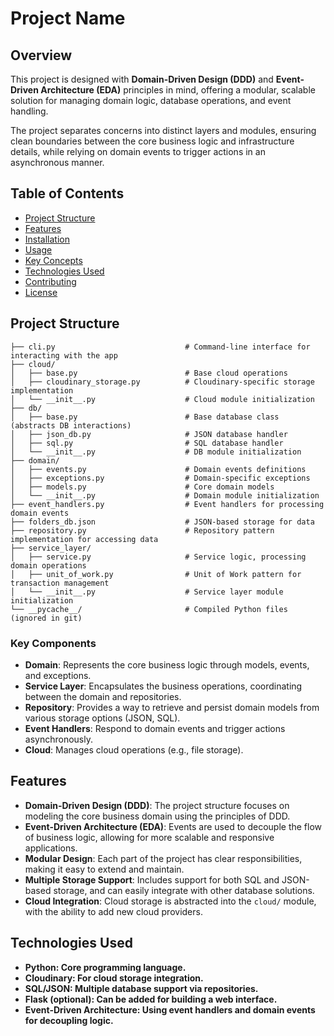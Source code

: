 # Project Name

## Overview

This project is designed with **Domain-Driven Design (DDD)** and **Event-Driven Architecture (EDA)** principles in mind, offering a modular, scalable solution for managing domain logic, database operations, and event handling.

The project separates concerns into distinct layers and modules, ensuring clean boundaries between the core business logic and infrastructure details, while relying on domain events to trigger actions in an asynchronous manner.

## Table of Contents

- [Project Structure](#project-structure)
- [Features](#features)
- [Installation](#installation)
- [Usage](#usage)
- [Key Concepts](#key-concepts)
- [Technologies Used](#technologies-used)
- [Contributing](#contributing)
- [License](#license)

## Project Structure

```plaintext
├── cli.py                             # Command-line interface for interacting with the app
├── cloud/
│   ├── base.py                        # Base cloud operations
│   ├── cloudinary_storage.py          # Cloudinary-specific storage implementation
│   └── __init__.py                    # Cloud module initialization
├── db/
│   ├── base.py                        # Base database class (abstracts DB interactions)
│   ├── json_db.py                     # JSON database handler
│   ├── sql.py                         # SQL database handler
│   └── __init__.py                    # DB module initialization
├── domain/
│   ├── events.py                      # Domain events definitions
│   ├── exceptions.py                  # Domain-specific exceptions
│   ├── models.py                      # Core domain models
│   └── __init__.py                    # Domain module initialization
├── event_handlers.py                  # Event handlers for processing domain events
├── folders_db.json                    # JSON-based storage for data
├── repository.py                      # Repository pattern implementation for accessing data
├── service_layer/
│   ├── service.py                     # Service logic, processing domain operations
│   ├── unit_of_work.py                # Unit of Work pattern for transaction management
│   └── __init__.py                    # Service layer module initialization
└── __pycache__/                       # Compiled Python files (ignored in git)
```

### Key Components

* **Domain**: Represents the core business logic through models, events, and exceptions.
* **Service Layer**: Encapsulates the business operations, coordinating between the domain and repositories.
* **Repository**: Provides a way to retrieve and persist domain models from various storage options (JSON, SQL).
* **Event Handlers**: Respond to domain events and trigger actions asynchronously.
* **Cloud**: Manages cloud operations (e.g., file storage).

## Features

* **Domain-Driven Design (DDD)**: The project structure focuses on modeling the core business domain using the principles of DDD.
* **Event-Driven Architecture (EDA)**: Events are used to decouple the flow of business logic, allowing for more scalable and responsive applications.
* **Modular Design**: Each part of the project has clear responsibilities, making it easy to extend and maintain.
* **Multiple Storage Support**: Includes support for both SQL and JSON-based storage, and can easily integrate with other database solutions.
* **Cloud Integration**: Cloud storage is abstracted into the `cloud/` module, with the ability to add new cloud providers.


## Technologies Used

   * **Python: Core programming language.**
   * **Cloudinary: For cloud storage integration.**
   * **SQL/JSON: Multiple database support via repositories.**
   * **Flask (optional): Can be added for building a web interface.**
   * **Event-Driven Architecture: Using event handlers and domain events for decoupling logic.**
